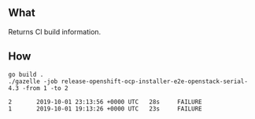 ## What

Returns CI build information.

## How

```
go build .
./gazelle -job release-openshift-ocp-installer-e2e-openstack-serial-4.3 -from 1 -to 2
```

```
2       2019-10-01 23:13:56 +0000 UTC   28s     FAILURE
1       2019-10-01 19:13:26 +0000 UTC   23s     FAILURE
```
